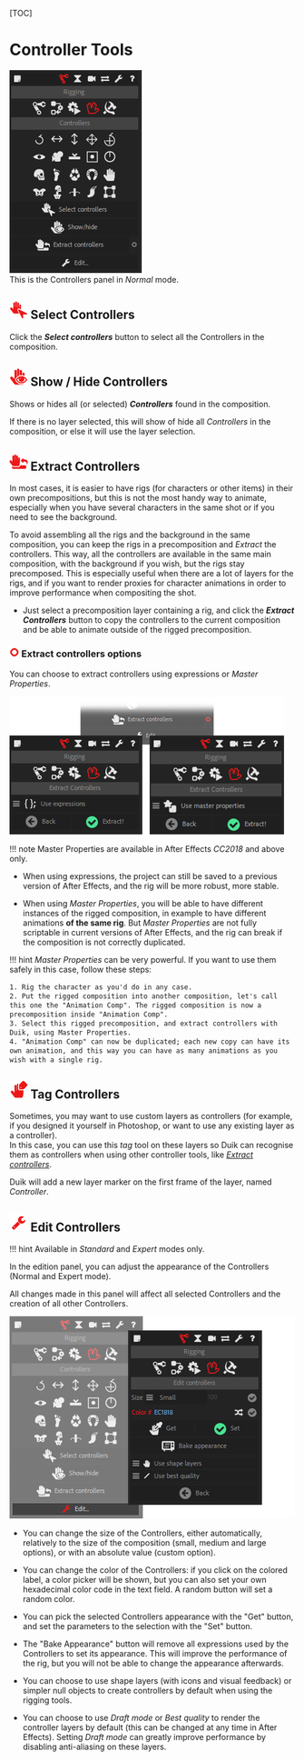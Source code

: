 [TOC]

# Controller Tools

![controllers pannel](img/duik-screenshots/S-Rigging/S-Rigging-Controllers/Controllers-pannel.PNG)  
This is the Controllers panel in *Normal* mode.

## ![select controller icon](img/duik-icons/selectcontroller_r.png) Select Controllers

Click the ***Select controllers*** button to select all the Controllers in the composition.

## ![show controller icon](img/duik-icons/showhand_r.png) Show / Hide Controllers

Shows or hides all (or selected) ***Controllers*** found in the composition.

If there is no layer selected, this will show of hide all *Controllers* in the composition, or else it will use the layer selection.

## ![extract controller icon](img/duik-icons/extractcontrollers_r.png) Extract Controllers

In most cases, it is easier to have rigs (for characters or other items) in their own precompositions, but this is not the most handy way to animate, especially when you have several characters in the same shot or if you need to see the background.

To avoid assembling all the rigs and the background in the same composition, you can keep the rigs in a precomposition and *Extract* the controllers.
This way, all the controllers are available in the same main composition, with the background if you wish, but the rigs stay precomposed. This is especially useful when there are a lot of layers for the rigs, and if you want to render proxies for character animations in order to improve performance when compositing the shot.

- Just select a precomposition layer containing a rig, and click the ***Extract Controllers*** button to copy the controllers to the current composition and be able to animate outside of the rigged precomposition.

### ![extract controller icon](img/duik-icons/circle-little_r.png) Extract controllers options

You can choose to extract controllers using expressions or *Master Properties*.

![select controller panel](img/duik-screenshots/S-Rigging/S-Rigging-Controllers/ExtractControllers-options2.png)

!!! note
    Master Properties are available in After Effects *CC2018* and above only.

- When using expressions, the project can still be saved to a previous version of After Effects, and the rig will be more robust, more stable.

- When using *Master Properties*, you will be able to have different instances of the rigged composition, in example to have different animations **of the same rig**. But *Master Properties* are not fully scriptable in current versions of After Effects, and the rig can break if the composition is not correctly duplicated.

!!! hint
    *Master Properties* can be very powerful. If you want to use them safely in this case, follow these steps:

    1. Rig the character as you'd do in any case.
    2. Put the rigged composition into another composition, let's call this one the "Animation Comp". The rigged composition is now a precomposition inside "Animation Comp".
    3. Select this rigged precomposition, and extract controllers with Duik, using Master Properties.
    4. "Animation Comp" can now be duplicated; each new copy can have its own animation, and this way you can have as many animations as you wish with a single rig.

## ![edit controller icon](img/duik-icons/taghand_r.png) Tag Controllers

Sometimes, you may want to use custom layers as controllers (for example, if you designed it yourself in Photoshop, or want to use any existing layer as a controller).  
In this case, you can use this _tag_ tool on these layers so Duik can recognise them as controllers when using other controller tools, like [*Extract controllers*](#extract-controllers).

Duik will add a new layer marker on the first frame of the layer, named *Controller*.

## ![edit controller icon](img/duik-icons/edit-icon-r.png) Edit Controllers

!!! hint
    Available in _Standard_ and _Expert_ modes only.

In the edition panel, you can adjust the appearance of the Controllers (Normal and Expert mode).

All changes made in this panel will affect all selected Controllers and the creation of all other Controllers.

![edit controller panel](img/duik-screenshots/S-Rigging/S-Rigging-Controllers/EditControllersPanels.png)

- You can change the size of the Controllers, either automatically, relatively to the size of the composition (small, medium and large options), or with an absolute value (custom option).

- You can change the color of the Controllers: if you click on the colored label, a color picker will be shown, but you can also set your own hexadecimal color code in the text field. A random button will set a random color.

- You can pick the selected Controllers appearance with the "Get" button, and set the parameters to the selection with the "Set" button.

- The "Bake Appearance" button will remove all expressions used by the Controllers to set its appearance. This will improve the performance of the rig, but you will not be able to change the appearance afterwards.

- You can choose to use shape layers (with icons and visual feedback) or simpler null objects to create controllers by default when using the rigging tools.

- You can choose to use _Draft mode_ or _Best quality_ to render the controller layers by default (this can be changed at any time in After Effects). Setting _Draft mode_ can greatly improve performance by disabling anti-aliasing on these layers.
